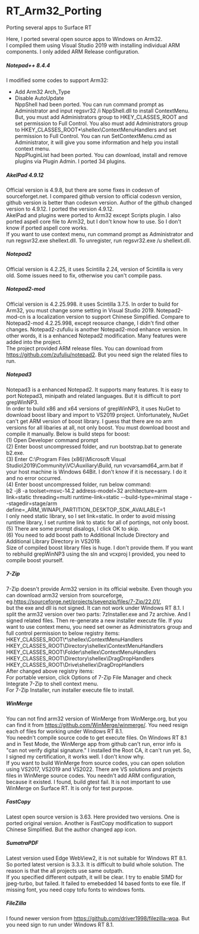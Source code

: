 # RT_Arm32_Porting
 Porting several apps to Surface RT

Here, I ported several open source apps to Windows on Arm32.  
I compiled them using Visual Studio 2019 with installing individual ARM components. I only added ARM Release configuration.  

##### Notepad++ 8.4.4
I modified some codes to support Arm32:
- Add Arm32 Arch_Type
- Disable AutoUpdate  
NppShell had been ported. You can run command prompt as Administrator and input regsvr32 /i NppShell.dll to install ContextMenu.  
But, you must add Administrators group to HKEY_CLASSES_ROOT and set permission to Full Control. You also must add Administrators 
group to HKEY_CLASSES_ROOT\*\shellex\ContextMenuHandlers and set permission to Full Control. You can run SetContextMenu.cmd as 
Administrator, it will give you some information and help you install context menu.  
NppPluginList had been ported. You can download, install and remove plugins via Plugin Admin. I ported 34 plugins.   

##### AkelPad 4.9.12
Official version is 4.9.8, but there are some fixes in codesvn of sourceforget.net. I compared github version to official codesvn version, 
github version is better than codesvn version. Author of the github changed version to 4.9.12. I ported the version 4.9.12.   
AkelPad and plugins were ported to Arm32 except Scripts plugin.  I also ported aspell core file to Arm32, but I don't know how to use. 
So I don't know if ported aspell core works.   
If you want to use context menu, run command prompt as Administrator and run regsvr32.exe shellext.dll. To unregister, run regsvr32.exe /u shellext.dll.  

##### Notepad2
Official version is 4.2.25, it uses Scintilla 2.24, version of Scintilla is very old. Some issues need to fix, otherwise you can't compile pass. 

##### Notepad2-mod
Official version is 4.2.25.998. it uses Scintilla 3.7.5. In order to build for Arm32, you must change some setting in Visual Studio 2019. 
Notepad2-mod-cn is a localization version to support Chinese Simplified. Compare to Notepad2-mod 4.2.25.998, except reosurce change, I didn't find other changes.
Notepad2-zufuliu is another Notepad2-mod enhance version. In other words, it is a enhanced Notepad2 modification. Many features were added into the project.   
The project provided ARM release files. You can download from https://github.com/zufuliu/notepad2. But you need sign the related files to run.

##### Notepad3
Notepad3 is a enhanced Notepad2. It supports many features. It is easy to port Notepad3, minipath and related languages. But it is difficult to port grepWinNP3.   
In order to build x86 and x64 versions of grepWinNP3, it uses NuGet to download boost libary and import to VS2019 project. Unfortunately, NuGet can't get ARM 
version of boost library. I guess that there are no arm versions for all libaries at all, not only boost. You must download boost and compile it manually. Below 
is build steps for boost:   
(1) Open Developer command prompt  
(2) Enter boost uncompressed folder, and run bootstrap.bat to generate b2.exe.   
(3) Enter C:\Program Files (x86)\Microsoft Visual Studio\2019\Community\VC\Auxiliary\Build, run vcvarsamd64_arm.bat if your host machine is Windows 64Bit. I don't 
know if it is necessary. I do it and no error occurred.  
(4) Enter boost uncompressed folder, run below command:  
b2 -j8 -a toolset=msvc-14.2 address-model=32 architecture=arm link=static threading=multi runtime-link=static --build-type=minimal stage --stagedir=stage/arm define=_ARM_WINAPI_PARTITION_DESKTOP_SDK_AVAILABLE=1  
I only need static library, so I set link=static. In order to avoid missing runtime library, I set runtime link to static for all of portings, not only boost.  
(5) There are some prompt disalogs, I click OK to skip.  
(6) You need to add boost path to Additional Include Directory and Additional Library Directory in VS2019.  
Size of compiled boost library files is huge. I don't provide them. If you want to rebhuild grepWinNP3 using the sln and vcxproj I provided, you need to compile boost yourself.  

##### 7-Zip
7-Zip doesn't provide Arm32 version in its official website. Even though you can download arm32 version from sourceforge, eg.https://sourceforge.net/projects/sevenzip/files/7-Zip/22.01/,   
but the exe and dll is not signed. It can not work under Windows RT 8.1. I split the arm32 version over two parts: 7zInstaller.exe and 7z archive. And I signed related files. Then re-generate a new installer execute file. 
If you want to use context menu, you need set owner as Administrators group and full control permission to below registry items:   
HKEY_CLASSES_ROOT\\*\shellex\ContextMenuHandlers   
HKEY_CLASSES_ROOT\Directory\shellex\ContextMenuHandlers   
HKEY_CLASSES_ROOT\Folder\shellex\ContextMenuHandlers   
HKEY_CLASSES_ROOT\Directory\shellex\DragDropHandlers   
HKEY_CLASSES_ROOT\Drive\shellex\DragDropHandlers   
After changed above registry items:   
For portable version, click Options of 7-Zip File Manager and check Integrate 7-Zip to shell context menu.    
For 7-Zip Installer, run installer execute file to install.   

##### WinMerge
You can not find arm32 version of WinMerge from WinMerge.org, but you can find it from https://github.com/WinMerge/winmerge/. You need resign each of files for working under Windows RT 8.1.   
You needn't compile source code to get execute files.
On Windows RT 8.1 and in Test Mode, the WinMerge app from github can't run, error info is "can not verify digital signature." I installed the Root CA, it can't run yet. 
So, I signed my certification, it works well. I don't know why.  
If you want to build WinMerge from source codes, you can open solution using VS2017, VS2019 and VS2022. There are VS solutions and projects files in WinMerge source codes. You needn't add ARM configuration, because it existed. 
I found, build gtest fail. It is not important to use WinMerge on Surface RT. It is only for test purpose. 

##### FastCopy
Latest open source version is 3.63. Here provided two versions. One is ported original version. Another is FastCopy modification to support Chinese Simplified. But the author changed app icon. 

##### SumatraPDF
Latest version used Edge WebView2, it is not suitable for Windows RT 8.1. So ported latest version is 3.3.3. It is difficult to build whole solution. The reason is that the all projects use same outpath.  
If you specified different outpath, it will be clear. I try to enable SIMD for jpeg-turbo, but failed. It failed to emebedded 14 based fonts to exe file. If missing font, you need copy tofu fonts to windows fonts.  

##### FileZilla
I found newer version from https://github.com/driver1998/filezilla-woa. But you need sign to run under Windows RT 8.1.
